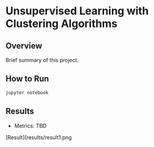 # Unsupervised Learning with Clustering Algorithms

## Overview
Brief summary of this project.

## How to Run
```bash
jupyter notebook
```

## Results
- Metrics: TBD

[Result](results/result1.png
